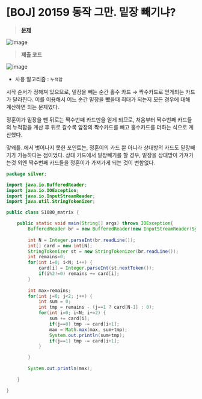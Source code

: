 # [BOJ] 20159 동작 그만. 밑장 빼기냐?
> **[문제](https://www.acmicpc.net/problem/20159)**
> 
![image](https://user-images.githubusercontent.com/80896077/211185267-41f1d6d1-0385-4f62-9c23-b0c2457e8ad0.png)

> **제출 코드**
> 
![image](https://user-images.githubusercontent.com/80896077/211185272-661626c0-541a-4537-a7d9-4def76128876.png)

- 사용 알고리즘 : `누적합`

시작 순서가 정해져 있으므로, 밑장을 빼는 순간 홀수 카드 → 짝수카드로 얻게되는 카드가 달라진다. 이를 이용해서 어느 순간 밑장을 뺐을때 최대가 되는지 모든 경우에 대해 계산하면 되는 문제였다.

정훈이가 밑장을 뺀 뒤로는 짝수번째 카드만을 얻게 되므로, 처음부터 짝수번째 카드들의 누적합을 계산 후 뒤로 갈수록 앞장의 짝수카드를 빼고 홀수카드를 더하는 식으로 계산했다.

맞왜틀..에서 벗어나지 못한 포인트는, 정훈이의 카드 뿐 아니라 상대방의 카드도 밑장빼기가 가능하다는 점이었다. 상대 카드에서 밑장빼기를 할 경우, 밑장을 상대방이 가져가는것 외엔 짝수번째 카드들을 정훈이가 가져가게 되는 것이 변함없다.

```java
package silver;

import java.io.BufferedReader;
import java.io.IOException;
import java.io.InputStreamReader;
import java.util.StringTokenizer;

public class S1080_matrix {

	public static void main(String[] args) throws IOException{
		BufferedReader br = new BufferedReader(new InputStreamReader(System.in));
		
		int N = Integer.parseInt(br.readLine());
		int[] card = new int[N];
		StringTokenizer st = new StringTokenizer(br.readLine());
		int remains=0;
		for(int i=0; i<N; i++) {
			card[i] = Integer.parseInt(st.nextToken());
			if(i%2!=0) remains += card[i];
		}
		
		int max=remains;
		for(int j=0; j<2; j++) {
			int sum = 0;
			int tmp = remains - (j==1 ? card[N-1] : 0);
			for(int i=0; i<N; i+=2) {
				sum += card[i];
				if(j==0) tmp -= card[i+1];
				max = Math.max(max, sum+tmp);
				System.out.println(sum+tmp);
				if(j==1) tmp -= card[i+1];
			}

		}
		
		System.out.println(max);
		
	}

}
```
